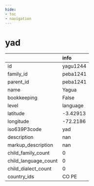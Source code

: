 ```yaml
---
hide:
- toc
- navigation
---
```

# yad
|                      | info     |
|:---------------------|:---------|
| id                   | yagu1244 |
| family_id            | peba1241 |
| parent_id            | peba1241 |
| name                 | Yagua    |
| bookkeeping          | False    |
| level                | language |
| latitude             | -3.42913 |
| longitude            | -72.2186 |
| iso639P3code         | yad      |
| description          | nan      |
| markup_description   | nan      |
| child_family_count   | 0        |
| child_language_count | 0        |
| child_dialect_count  | 0        |
| country_ids          | CO PE    |